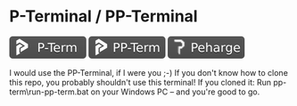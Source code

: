 # P-Terminal / PP-Terminal 

<p align="left"> <img src="./icons/p-term-banner-3.svg" alt="peharge"/> <img src="./icons/pp-term-banner-3.svg" alt="peharge"/> <img src="./icons/peharge-banner-3.svg" alt="peharge"/> </p> 

I would use the PP-Terminal, if I were you ;-) If you don't know how to clone this repo, you probably shouldn't use this terminal! If you cloned it: Run pp-term\run-pp-term.bat on your Windows PC – and you're good to go.

